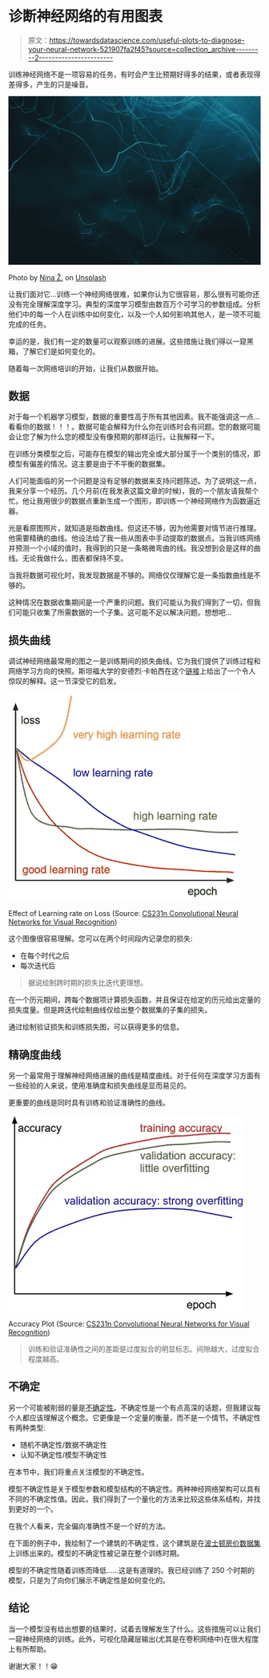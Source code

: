 # 诊断神经网络的有用图表

> 原文：<https://towardsdatascience.com/useful-plots-to-diagnose-your-neural-network-521907fa2f45?source=collection_archive---------2----------------------->

训练神经网络不是一项容易的任务，有时会产生比预期好得多的结果，或者表现得差得多，产生的只是噪音。

![](img/776c733e4aa5f07dfd6447fd95408e9a.png)

Photo by [Nina Ž.](https://unsplash.com/@ninaz?utm_source=medium&utm_medium=referral) on [Unsplash](https://unsplash.com?utm_source=medium&utm_medium=referral)

让我们面对它…训练一个神经网络很难，如果你认为它很容易，那么很有可能你还没有完全理解深度学习。典型的深度学习模型由数百万个可学习的参数组成。分析他们中的每一个人在训练中如何变化，以及一个人如何影响其他人，是一项不可能完成的任务。

幸运的是，我们有一定的数量可以观察训练的进展。这些措施让我们得以一窥黑箱，了解它们是如何变化的。

随着每一次网络培训的开始，让我们从数据开始。

## 数据

对于每一个机器学习模型，数据的重要性高于所有其他因素。我不能强调这一点…看看你的数据！！！。数据可能会解释为什么你在训练时会有问题。您的数据可能会让您了解为什么您的模型没有像预期的那样运行。让我解释一下。

在训练分类模型之后，可能存在模型的输出完全或大部分属于一个类别的情况，即模型有偏差的情况。这主要是由于不平衡的数据集。

人们可能面临的另一个问题是没有足够的数据来支持问题陈述。为了说明这一点，我来分享一个经历。几个月前(在我发表这篇文章的时候)，我的一个朋友请我帮个忙。他让我用很少的数据点重新生成一个图形，即训练一个神经网络作为函数逼近器。

光是看原图照片，就知道是指数曲线。但这还不够，因为他需要对情节进行推理。他需要精确的曲线。他设法给了我一些从图表中手动提取的数据点。当我训练网络并预测一个小域的值时，我得到的只是一条略微弯曲的线。我没想到会是这样的曲线。无论我做什么，图表都保持不变。

当我将数据可视化时，我发现数据是不够的。网络仅仅理解它是一条指数曲线是不够的。

这种情况在数据收集期间是一个严重的问题。我们可能认为我们得到了一切，但我们可能只收集了所需数据的一个子集。这可能不足以解决问题。想想吧…

## 损失曲线

调试神经网络最常用的图之一是训练期间的损失曲线。它为我们提供了训练过程和网络学习方向的快照。斯坦福大学的安德烈·卡帕西在这个[链接](http://cs231n.github.io/neural-networks-3/)上给出了一个令人惊叹的解释。这一节深受它的启发。

![](img/eea61a134411bef819607fd4963c01b9.png)

Effect of Learning rate on Loss (Source: [CS231n Convolutional Neural Networks for Visual Recognition](http://cs231n.github.io/assets/nn3/learningrates.jpeg))

这个图像很容易理解。您可以在两个时间段内记录您的损失:

*   在每个时代之后
*   每次迭代后

> 据说绘制跨时期的损失比迭代更理想。

在一个历元期间，跨每个数据项计算损失函数，并且保证在给定的历元给出定量的损失度量。但是跨迭代绘制曲线仅给出整个数据集的子集的损失。

通过绘制验证损失和训练损失图，可以获得更多的信息。

## 精确度曲线

另一个最常用于理解神经网络进展的曲线是精度曲线。对于任何在深度学习方面有一些经验的人来说，使用准确度和损失曲线是显而易见的。

更重要的曲线是同时具有训练和验证准确性的曲线。

![](img/9e8201421fd06137ba66c1ad9f05809d.png)

Accuracy Plot (Source: [CS231n Convolutional Neural Networks for Visual Recognition](http://cs231n.github.io/assets/nn3/accuracies.jpeg))

> 训练和验证准确性之间的差距是过度拟合的明显标志。间隙越大，过度拟合程度越高。

## 不确定

另一个可能被削弱的量是[不确定性](http://mlg.eng.cam.ac.uk/yarin/thesis/thesis.pdf)。不确定性是一个有点高深的话题，但我建议每个人都应该理解这个概念。它更像是一个定量的衡量，而不是一个情节。不确定性有两种类型:

*   随机不确定性/数据不确定性
*   认知不确定性/模型不确定性

在本节中，我们将重点关注模型的不确定性。

模型不确定性是关于模型参数和模型结构的不确定性。两种神经网络架构可以具有不同的不确定性值。因此，我们得到了一个量化的方法来比较这些体系结构，并找到更好的一个。

在我个人看来，完全偏向准确性不是一个好的方法。

在下面的例子中，我绘制了一个建筑的不确定性，这个建筑是在[波士顿房价数据集](https://www.kaggle.com/shanekonaung/boston-housing-price-dataset-with-keras)上训练出来的。模型的不确定性被记录在整个训练时期。

模型的不确定性随着训练而降低……这是有道理的。我已经训练了 250 个时期的模型，只是为了向你们展示不确定性是如何变化的。

## 结论

当一个模型没有给出想要的结果时，试着去理解发生了什么。这些措施可以让我们一窥神经网络的训练。此外，可视化隐藏层输出(尤其是在卷积网络中)在很大程度上有所帮助。

谢谢大家！！😁
